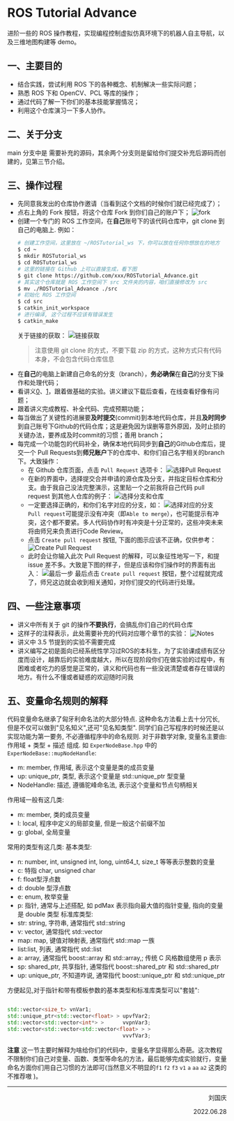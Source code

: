 # ROS Tutorial Advance

进阶一些的 ROS 操作教程，实现编程控制虚拟仿真环境下的机器人自主导航，以及三维地图构建等 demo。

## 一、主要目的

- 结合实践，尝试利用 ROS 下的各种概念、机制解决一些实际问题；
- 熟悉 ROS 下和 OpenCV、PCL 等库的操作；
- 通过代码了解一下你们的基本技能掌握情况；
- 利用这个仓库演习一下多人协作。

## 二、关于分支

main 分支中是 需要补充的源码，其余两个分支则是留给你们提交补充后源码而创建的，见第三节介绍。

## 三、操作过程

- 先同意我发出的仓库协作邀请（当看到这个文档的时候你们就已经完成了）；
- 点右上角的 Fork 按钮，将这个仓库 Fork 到你们自己的账户下；
  ![fork](./doc/Images/1.png)
- 创建一个专门的 ROS 工作空间，在**自己**账号下的该代码仓库中，git clone 到自己的电脑上. 例如：
  ```bash
  # 创建工作空间，这里放在 ~/ROSTutorial_ws 下，你可以放在任何你想放在的地方
  $ cd ~
  $ mkdir ROSTutorial_ws
  $ cd ROSTutorial_ws
  # 这里的链接在 Github 上可以直接生成，看下图
  $ git clone https://github.com/xxx/ROSTutorial_Advance.git
  # 其实这个仓库就是 ROS 工作空间下 src 文件夹的内容，咱们直接修改为 src
  $ mv ./ROSTutorial_Advance ./src   
  # 初始化 ROS 工作空间
  $ cd src
  $ catkin_init_workspace
  # 进行编译, 这个过程不应该有错误发生
  $ catkin_make 
  ```
  关于链接的获取：
  ![链接获取](doc/Images/2.png)
  > 注意使用 git clone 的方式，不要下载 zip 的方式，这种方式只有代码本身，不会包含代码仓库信息
- 在**自己**的电脑上新建自己命名的分支（branch），**务必确保**在**自己**的分支下操作和处理代码；
- 看讲义[0](./doc/Guides/0、Turtlebot3-SLAM与导航虚拟仿真实验-课前准备.pdf)、[1](./doc/Guides/1、Turtlebot3-SLAM与导航虚拟仿真实验-讲义.pdf)，跟着做基础的实验。讲义建议下载后查看，在线查看好像有问题；
- 跟着讲义完成教程、补全代码、完成预期功能；
- 每当做出了关键性的进展要**及时提交**(commit)到本地代码仓库，并且**及时同步**到自己账号下Github的代码仓库；这是避免因为误删等意外原因，及时止损的关键办法，要养成及时commit的习惯；善用 branch；
- 每完成一个功能包的代码补全，确保本地代码同步到**自己**的Github仓库后，提交一个 Pull Requests到**师兄账户**下的仓库中、和你们自己名字相关的branch下。大致操作：
  - 在 Github 仓库页面，点击 `Pull Request` 选项卡：
  ![选择Pull Request](./doc/Images/3.png)
  - 在新的界面中，选择提交合并申请的源仓库及分支，并指定目标仓库和分支。由于我自己没法完整演示，这里贴一个之前我将自己代码 pull request 到其他人仓库的例子：
  ![选择分支和仓库](./doc/Images/5.png)
  - 一定要选择正确的，和你们名字对应的分支，如：
  ![选择对应的分支](./doc/Images/6.png)
  `Pull request`可能提示没有冲突（即`Able to merge`），也可能提示有冲突，这个都不要紧。多人代码协作时有冲突是十分正常的，这些冲突未来将由师兄来负责进行Code Review。
  - 点击 `Create pull request` 按钮, 下面的图示应该不正确，仅供参考：
  ![Create Pull Request](./doc/Images/4.png)
  - 此时会让你输入此次 Pull Request 的解释，可以象征性地写一下，和提 issue 差不多。大致是下图的样子，但是应该和你们操作时的界面有出入：
  ![最后一步](./doc/Images/7.png)
  最后点击 `Create pull request` 按钮，整个过程就完成了，师兄这边就会收到相关通知，对你们提交的代码进行处理。


## 四、一些注意事项

- 讲义中所有关于 git 的操作**不要执行**，会搞乱你们自己的代码仓库
- 这样子的注释表示，此处需要补充的代码对应哪个章节的实验：
  ![Notes](./doc/Images/8.png)
- 讲义中 3.5 节提到的实验不需要完成
- 讲义编写之初是面向已经系统性学习过ROS的本科生，为了实验课成绩有区分度而设计，越靠后的实验难度越大，所以在现阶段你们在做实验的过程中，有困难或者吃力的感觉是正常的，讲义和代码也有一些没说清楚或者存在错误的地方。有什么不懂或者疑惑的欢迎随时问我

## 五、变量命名规则的解释

代码变量命名继承了匈牙利命名法的大部分特点. 这种命名方法看上去十分冗长, 但是不仅可以做到"见名知义",还可"见名知类型".
同学们自己写程序的时候还是以实现功能为第一要务, 不必遵循程序中的命名规则.
对于非数学对象, 变量名主要由: 作用域 + 类型 + 描述 组成. 如 `ExperNodeBase.hpp` 中的 `ExperNodeBase::mupNodeHandle`:
 - m:   member, 作用域, 表示这个变量是类的成员变量
 - up:  unique_ptr, 类型, 表示这个变量是 std::unique_ptr 型变量
 - NodeHandle: 描述, 遵循驼峰命名法, 表示这个变量和节点句柄相关

作用域一般有这几类:
 - m: member, 类的成员变量
 - l: local,  程序中定义的局部变量, 但是一般这个前缀不加
 - g: global, 全局变量
 
常用的类型有这几类:
基本类型:
 - n: number, int, unsigned int, long, uint64_t, size_t 等等表示整数的变量
 - c: 特指 char, unsigned char
 - f: float型浮点数
 - d: double 型浮点数
 - e: enum, 枚举变量
 - p: 指针, 通常与上述搭配, 如 pdMax 表示指向最大值的指针变量, 指向的变量是 double 类型
标准库类型:
 - str: string, 字符串, 通常指代 std::string
 - v:   vector, 通常指代 std::vector
 - map: map,    键值对映射表, 通常指代 std::map 一族
 - list:list,   列表, 通常指代 std::list
 - a:   array,  通常指代 boost::array 和 std::array,; 传统 C 风格数组使用 p 表示
 - sp:  shared_ptr, 共享指针, 通常指代 boost::shared_ptr 和 std::shared_ptr
 - up:  unique_ptr, 不知道咋说, 通常指代 boost::unique_ptr 和 std::unique_ptr

方便起见,对于指针和带有模板参数的基本类型和标准库类型可以"套娃":
```C++

std::vector<size_t> vnVar1;
std::unique_ptr<std::vector<float> > upvfVar2;
std::vector<std::vector<int*> >      vvpnVar3;
std::vector<std::vector<std::vector<float> > >
                                     vvvfVar3;
```

**注意** 这一节主要时解释为啥给你们的代码中，变量名字显得那么奇葩。这次教程不限制你们自己对变量、函数、类型等命名的方法，最后能够完成实验就行，变量命名方面你们用自己习惯的方法即可(当然意义不明显的`f1` `f2` `f3` `v1` `a` `aa` `a2` 这类的不推荐嗷 )。

----

<p align="right"> 刘国庆 </p>
<p align="right"> 2022.06.28 </p>


